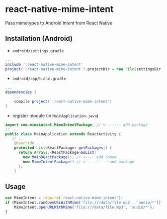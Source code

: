 # react-native-mime-intent

Pass mimetypes to Android Intent from React Native

## Installation (Android)

* `android/settings.gradle`

```gradle
...
include ':react-native-mime-intent'
project(':react-native-mime-intent').projectDir = new File(settingsDir, '../node_modules/react-native-mime-intent/android')
```

* `android/app/build.gradle`

```gradle
...
dependencies {
    ...
    compile project(':react-native-mime-intent')
}
```

* register module (in `MainApplication.java`)

```java
import com.mimeintent.MimeIntentPackage; // <------- add package
// ...
public class MainApplication extends ReactActivity {
   // ...
    @Override
    protected List<ReactPackage> getPackages() {
      return Arrays.<ReactPackage>asList(
        new MainReactPackage(), // <---- add comma
        new MimeIntentPackage() // <---------- add package
      );
    }
```

## Usage

```javascript
var MimeIntent = require('react-native-mime-intent');
if (MimeIntent.canOpenURLWithMime('file:///data/file.mp3', 'audio/*')) {
    MimeIntent.openURLWithMime('file:///data/file.mp3', 'audio/*');
}
```

